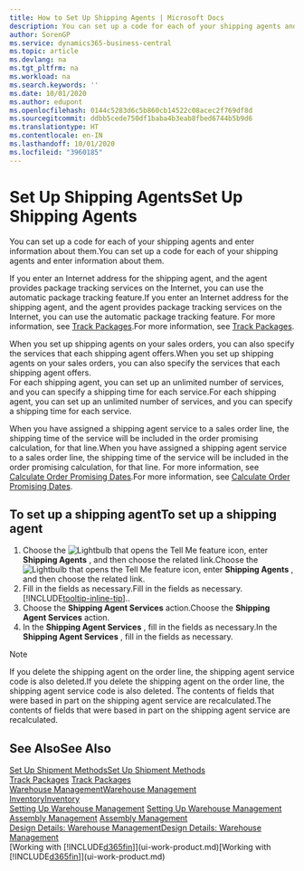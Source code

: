```yaml
---
title: How to Set Up Shipping Agents | Microsoft Docs
description: You can set up a code for each of your shipping agents and enter information about them.
author: SorenGP
ms.service: dynamics365-business-central
ms.topic: article
ms.devlang: na
ms.tgt_pltfrm: na
ms.workload: na
ms.search.keywords: ''
ms.date: 10/01/2020
ms.author: edupont
ms.openlocfilehash: 0144c5283d6c5b860cb14522c08acec2f769df8d
ms.sourcegitcommit: ddbb5cede750df1baba4b3eab8fbed6744b5b9d6
ms.translationtype: HT
ms.contentlocale: en-IN
ms.lasthandoff: 10/01/2020
ms.locfileid: "3960185"
---
```

# <a name="set-up-shipping-agents"></a><span data-ttu-id="6068a-103">Set Up Shipping Agents</span><span class="sxs-lookup"><span data-stu-id="6068a-103">Set Up Shipping Agents</span></span>
<span data-ttu-id="6068a-104">You can set up a code for each of your shipping agents and enter information about them.</span><span class="sxs-lookup"><span data-stu-id="6068a-104">You can set up a code for each of your shipping agents and enter information about them.</span></span>  

<span data-ttu-id="6068a-105">If you enter an Internet address for the shipping agent, and the agent provides package tracking services on the Internet, you can use the automatic package tracking feature.</span><span class="sxs-lookup"><span data-stu-id="6068a-105">If you enter an Internet address for the shipping agent, and the agent provides package tracking services on the Internet, you can use the automatic package tracking feature.</span></span> <span data-ttu-id="6068a-106">For more information, see [Track Packages](sales-how-track-packages.md).</span><span class="sxs-lookup"><span data-stu-id="6068a-106">For more information, see [Track Packages](sales-how-track-packages.md).</span></span>

<span data-ttu-id="6068a-107">When you set up shipping agents on your sales orders, you can also specify the services that each shipping agent offers.</span><span class="sxs-lookup"><span data-stu-id="6068a-107">When you set up shipping agents on your sales orders, you can also specify the services that each shipping agent offers.</span></span>  
<span data-ttu-id="6068a-108">For each shipping agent, you can set up an unlimited number of services, and you can specify a shipping time for each service.</span><span class="sxs-lookup"><span data-stu-id="6068a-108">For each shipping agent, you can set up an unlimited number of services, and you can specify a shipping time for each service.</span></span>  

<span data-ttu-id="6068a-109">When you have assigned a shipping agent service to a sales order line, the shipping time of the service will be included in the order promising calculation, for that line.</span><span class="sxs-lookup"><span data-stu-id="6068a-109">When you have assigned a shipping agent service to a sales order line, the shipping time of the service will be included in the order promising calculation, for that line.</span></span> <span data-ttu-id="6068a-110">For more information, see [Calculate Order Promising Dates](sales-how-to-calculate-order-promising-dates.md).</span><span class="sxs-lookup"><span data-stu-id="6068a-110">For more information, see [Calculate Order Promising Dates](sales-how-to-calculate-order-promising-dates.md).</span></span>

## <a name="to-set-up-a-shipping-agent"></a><span data-ttu-id="6068a-111">To set up a shipping agent</span><span class="sxs-lookup"><span data-stu-id="6068a-111">To set up a shipping agent</span></span>  
1.  <span data-ttu-id="6068a-112">Choose the ![Lightbulb that opens the Tell Me feature](media/ui-search/search_small.png "Tell me what you want to do") icon, enter **Shipping Agents** , and then choose the related link.</span><span class="sxs-lookup"><span data-stu-id="6068a-112">Choose the ![Lightbulb that opens the Tell Me feature](media/ui-search/search_small.png "Tell me what you want to do") icon, enter **Shipping Agents** , and then choose the related link.</span></span>  
2.  <span data-ttu-id="6068a-113">Fill in the fields as necessary.</span><span class="sxs-lookup"><span data-stu-id="6068a-113">Fill in the fields as necessary.</span></span> [!INCLUDE[tooltip-inline-tip](includes/tooltip-inline-tip_md.md)]<span data-ttu-id="6068a-114">.</span><span class="sxs-lookup"><span data-stu-id="6068a-114">.</span></span>  
3.  <span data-ttu-id="6068a-115">Choose the **Shipping Agent Services** action.</span><span class="sxs-lookup"><span data-stu-id="6068a-115">Choose the **Shipping Agent Services** action.</span></span>
4. <span data-ttu-id="6068a-116">In the **Shipping Agent Services** , fill in the fields as necessary.</span><span class="sxs-lookup"><span data-stu-id="6068a-116">In the **Shipping Agent Services** , fill in the fields as necessary.</span></span>

> [!NOTE]  
>  <span data-ttu-id="6068a-117">If you delete the shipping agent on the order line, the shipping agent service code is also deleted.</span><span class="sxs-lookup"><span data-stu-id="6068a-117">If you delete the shipping agent on the order line, the shipping agent service code is also deleted.</span></span> <span data-ttu-id="6068a-118">The contents of fields that were based in part on the shipping agent service are recalculated.</span><span class="sxs-lookup"><span data-stu-id="6068a-118">The contents of fields that were based in part on the shipping agent service are recalculated.</span></span>  

## <a name="see-also"></a><span data-ttu-id="6068a-119">See Also</span><span class="sxs-lookup"><span data-stu-id="6068a-119">See Also</span></span>
[<span data-ttu-id="6068a-120">Set Up Shipment Methods</span><span class="sxs-lookup"><span data-stu-id="6068a-120">Set Up Shipment Methods</span></span>](sales-how-set-up-shipment-methods.md)  
<span data-ttu-id="6068a-121">[Track Packages](sales-how-track-packages.md)  </span><span class="sxs-lookup"><span data-stu-id="6068a-121">[Track Packages](sales-how-track-packages.md)  </span></span>  
[<span data-ttu-id="6068a-122">Warehouse Management</span><span class="sxs-lookup"><span data-stu-id="6068a-122">Warehouse Management</span></span>](warehouse-manage-warehouse.md)  
[<span data-ttu-id="6068a-123">Inventory</span><span class="sxs-lookup"><span data-stu-id="6068a-123">Inventory</span></span>](inventory-manage-inventory.md)  
<span data-ttu-id="6068a-124">[Setting Up Warehouse Management](warehouse-setup-warehouse.md)   </span><span class="sxs-lookup"><span data-stu-id="6068a-124">[Setting Up Warehouse Management](warehouse-setup-warehouse.md)   </span></span>  
<span data-ttu-id="6068a-125">[Assembly Management](assembly-assemble-items.md)  </span><span class="sxs-lookup"><span data-stu-id="6068a-125">[Assembly Management](assembly-assemble-items.md)  </span></span>  
[<span data-ttu-id="6068a-126">Design Details: Warehouse Management</span><span class="sxs-lookup"><span data-stu-id="6068a-126">Design Details: Warehouse Management</span></span>](design-details-warehouse-management.md)  
<span data-ttu-id="6068a-127">[Working with [!INCLUDE[d365fin](includes/d365fin_md.md)]](ui-work-product.md)</span><span class="sxs-lookup"><span data-stu-id="6068a-127">[Working with [!INCLUDE[d365fin](includes/d365fin_md.md)]](ui-work-product.md)</span></span>  
